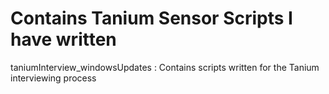 # Contains Tanium Sensor Scripts I have written

taniumInterview_windowsUpdates : Contains scripts written for the Tanium interviewing process
